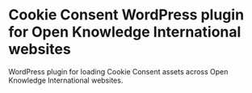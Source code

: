 # Cookie Consent WordPress plugin for Open Knowledge International websites

WordPress plugin for loading Cookie Consent assets across Open Knowledge International websites.